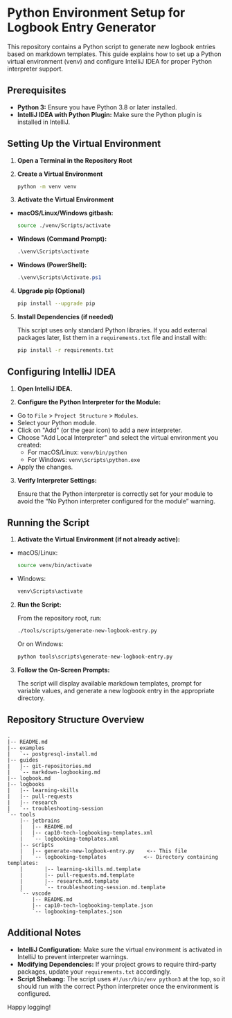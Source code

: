 # Python Environment Setup for Logbook Entry Generator

This repository contains a Python script to generate new logbook entries based on markdown templates. This guide explains how to set up a Python virtual environment (venv) and configure IntelliJ IDEA for proper Python interpreter support.

## Prerequisites

- **Python 3:** Ensure you have Python 3.8 or later installed.
- **IntelliJ IDEA with Python Plugin:** Make sure the Python plugin is installed in IntelliJ.

## Setting Up the Virtual Environment

1. **Open a Terminal in the Repository Root**

2. **Create a Virtual Environment**

   ```bash
   python -m venv venv
   ```

3. **Activate the Virtual Environment**

  - **macOS/Linux/Windows gitbash:**
    ```bash
    source ./venv/Scripts/activate
    ```
  - **Windows (Command Prompt):**
    ```cmd
    .\venv\Scripts\activate
    ```
  - **Windows (PowerShell):**
    ```powershell
    .\venv\Scripts\Activate.ps1
    ```

4. **Upgrade pip (Optional)**

   ```bash
   pip install --upgrade pip
   ```

5. **Install Dependencies (if needed)**

   This script uses only standard Python libraries. If you add external packages later, list them in a `requirements.txt` file and install with:

   ```bash
   pip install -r requirements.txt
   ```

## Configuring IntelliJ IDEA

1. **Open IntelliJ IDEA.**

2. **Configure the Python Interpreter for the Module:**

  - Go to `File` > `Project Structure` > `Modules`.
  - Select your Python module.
  - Click on "Add" (or the gear icon) to add a new interpreter.
  - Choose "Add Local Interpreter" and select the virtual environment you created:
    - For macOS/Linux: `venv/bin/python`
    - For Windows: `venv\Scripts\python.exe`
  - Apply the changes.

3. **Verify Interpreter Settings:**

   Ensure that the Python interpreter is correctly set for your module to avoid the “No Python interpreter configured for the module” warning.

## Running the Script

1. **Activate the Virtual Environment (if not already active):**

  - macOS/Linux:
    ```bash
    source venv/bin/activate
    ```
  - Windows:
    ```cmd
    venv\Scripts\activate
    ```

2. **Run the Script:**

   From the repository root, run:
   ```bash
   ./tools/scripts/generate-new-logbook-entry.py
   ```
   Or on Windows:
   ```cmd
   python tools\scripts\generate-new-logbook-entry.py
   ```

3. **Follow the On-Screen Prompts:**

   The script will display available markdown templates, prompt for variable values, and generate a new logbook entry in the appropriate directory.

## Repository Structure Overview

```
.
|-- README.md
|-- examples
|   `-- postgresql-install.md
|-- guides
|   |-- git-repositories.md
|   `-- markdown-logbooking.md
|-- logbook.md
|-- logbooks
|   |-- learning-skills
|   |-- pull-requests
|   |-- research
|   `-- troubleshooting-session
`-- tools
    |-- jetbrains
    |   |-- README.md
    |   |-- cap10-tech-logbooking-templates.xml
    |   `-- logbooking-templates.xml
    |-- scripts
    |   |-- generate-new-logbook-entry.py    <-- This file
    |   `-- logbooking-templates            <-- Directory containing templates:
    |       |-- learning-skills.md.template
    |       |-- pull-requests.md.template
    |       |-- research.md.template
    |       `-- troubleshooting-session.md.template
    `-- vscode
        |-- README.md
        |-- cap10-tech-logbooking-template.json
        `-- logbooking-templates.json
```

## Additional Notes

- **IntelliJ Configuration:** Make sure the virtual environment is activated in IntelliJ to prevent interpreter warnings.
- **Modifying Dependencies:** If your project grows to require third-party packages, update your `requirements.txt` accordingly.
- **Script Shebang:** The script uses `#!/usr/bin/env python3` at the top, so it should run with the correct Python interpreter once the environment is configured.

Happy logging!
